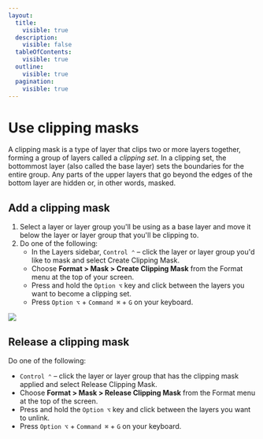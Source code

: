 ```yaml
---
layout:
  title:
    visible: true
  description:
    visible: false
  tableOfContents:
    visible: true
  outline:
    visible: true
  pagination:
    visible: true
---
```


# Use clipping masks

A clipping mask is a type of layer that clips two or more layers together, forming a group of layers called a _clipping set_. In a clipping set, the bottommost layer (also called the base layer) sets the boundaries for the entire group. Any parts of the upper layers that go beyond the edges of the bottom layer are hidden or, in other words, masked.

## Add a clipping mask

1. Select a layer or layer group you'll be using as a base layer and move it below the layer or layer group that you'll be clipping to.
2. Do one of the following:
   * In the Layers sidebar, `Control ⌃` – click the layer or layer group you'd like to mask and select Create Clipping Mask.
   * Choose **Format > Mask > Create Clipping Mask** from the Format menu at the top of your screen.
   * Press and hold the `Option ⌥` key and click between the layers you want to become a clipping set.
   * Press `Option ⌥` + `Command ⌘` + `G` on your keyboard.

![](https://help.pixelmator.com/pixelmator-pro/3.5/assets/English/1656666408000.jpeg)

## Release a clipping mask

Do one of the following:

* `Control ⌃` – click the layer or layer group that has the clipping mask applied and select Release Clipping Mask.
* Choose **Format > Mask > Release Clipping Mask** from the Format menu at the top of the screen.
* Press and hold the `Option ⌥` key and click between the layers you want to unlink.
* Press `Option ⌥` + `Command ⌘` + `G` on your keyboard.
